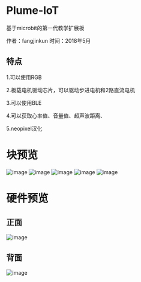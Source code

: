 # Plume-IoT
基于microbit的第一代教学扩展板

作者：fangjinkun
时间：2018年5月

## 特点
1.可以使用RGB

2.板载电机驱动芯片，可以驱动步进电机和2路直流电机

3.可以使用BLE

4.可以获取心率值、音量值、超声波距离、

5.neopixel汉化


# 块预览
![image](http://wx3.sinaimg.cn/mw690/0079sDrtgy1frehcn6vuwj30ed0at3yn.jpg)
![image](http://wx3.sinaimg.cn/mw690/0079sDrtgy1frehcqzdkpj30e60f00sv.jpg)
![image](http://wx2.sinaimg.cn/mw690/0079sDrtgy1frehcusma9j30e309zt8l.jpg)
![image](http://wx1.sinaimg.cn/mw690/0079sDrtgy1frehd0cmovj30g50f5jry.jpg)
![image](http://wx4.sinaimg.cn/mw690/0079sDrtgy1frehd2imvdj30de0eywf0.jpg)

# 硬件预览

## 正面
![image](http://wx1.sinaimg.cn/mw690/0079sDrtgy1frehs8zb0dj31kw23vnpd.jpg)
## 背面
![image](http://wx1.sinaimg.cn/mw690/0079sDrtly9frei160ildj30j60ee40i.jpg)

